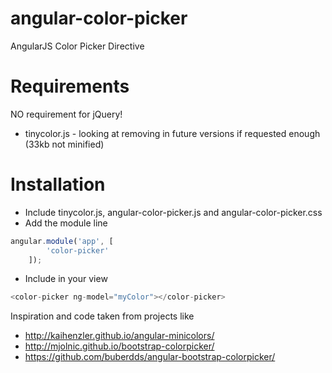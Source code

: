 angular-color-picker
=====================

AngularJS Color Picker Directive

Requirements
=====
NO requirement for jQuery!
* tinycolor.js - looking at removing in future versions if requested enough (33kb not minified)

Installation
=====
* Include tinycolor.js, angular-color-picker.js and angular-color-picker.css
* Add the module line
```javascript
angular.module('app', [
        'color-picker'
    ]);
```
* Include in your view
```javascript
<color-picker ng-model="myColor"></color-picker>
```


Inspiration and code taken from projects like
* http://kaihenzler.github.io/angular-minicolors/
* http://mjolnic.github.io/bootstrap-colorpicker/
* https://github.com/buberdds/angular-bootstrap-colorpicker/
